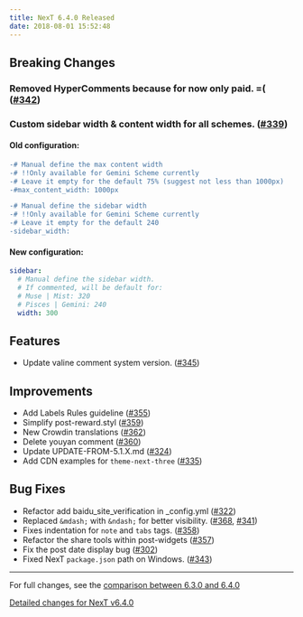 ```yaml
---
title: NexT 6.4.0 Released
date: 2018-08-01 15:52:48
---
```


## Breaking Changes

### Removed HyperComments because for now only paid. =( ([#342](https://github.com/theme-next/hexo-theme-next/pull/342))

### Custom sidebar width & content width for all schemes. ([#339](https://github.com/theme-next/hexo-theme-next/pull/339))

#### Old configuration:

```diff
-# Manual define the max content width
-# !!Only available for Gemini Scheme currently
-# Leave it empty for the default 75% (suggest not less than 1000px)
-#max_content_width: 1000px

-# Manual define the sidebar width
-# !!Only available for Gemini Scheme currently
-# Leave it empty for the default 240
-sidebar_width:
```

#### New configuration:

```yml
sidebar:
  # Manual define the sidebar width.
  # If commented, will be default for:
  # Muse | Mist: 320
  # Pisces | Gemini: 240
  width: 300
```

## Features

- Update valine comment system version. ([#345](https://github.com/theme-next/hexo-theme-next/pull/345))

## Improvements

- Add Labels Rules guideline ([#355](https://github.com/theme-next/hexo-theme-next/pull/355))
- Simplify post-reward.styl ([#359](https://github.com/theme-next/hexo-theme-next/pull/359))
- New Crowdin translations ([#362](https://github.com/theme-next/hexo-theme-next/pull/362))
- Delete youyan comment ([#360](https://github.com/theme-next/hexo-theme-next/pull/360))
- Update UPDATE-FROM-5.1.X.md ([#324](https://github.com/theme-next/hexo-theme-next/pull/324))
- Add CDN examples for `theme-next-three` ([#335](https://github.com/theme-next/hexo-theme-next/pull/335))

## Bug Fixes

- Refactor add baidu_site_verification in _config.yml ([#322](https://github.com/theme-next/hexo-theme-next/pull/322))
- Replaced `&mdash;` with `&ndash;` for better visibility. ([#368](https://github.com/theme-next/hexo-theme-next/pull/368), [#341](https://github.com/theme-next/hexo-theme-next/pull/341))
- Fixes indentation for `note` and `tabs` tags. ([#358](https://github.com/theme-next/hexo-theme-next/pull/358))
- Refactor the share tools within post-widgets ([#357](https://github.com/theme-next/hexo-theme-next/pull/357))
- Fix the post date display bug ([#302](https://github.com/theme-next/hexo-theme-next/pull/302))
- Fixed NexT `package.json` path on Windows. ([#343](https://github.com/theme-next/hexo-theme-next/pull/343))

***

For full changes, see the [comparison between 6.3.0 and 6.4.0](https://github.com/theme-next/hexo-theme-next/compare/v6.3.0...v6.4.0)


[Detailed changes for NexT v6.4.0](https://github.com/theme-next/hexo-theme-next/releases/tag/v6.4.0)
